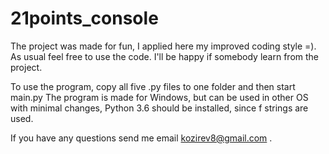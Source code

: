 # 21points_console
The project was made for fun, I applied here my improved coding style =). As usual feel free to use the code. I'll be happy if somebody learn from the project.

To use the program, copy all five .py files to one folder and then start main.py The program is made for Windows, but can be used in other OS with minimal changes, Python 3.6 should be installed, since f strings are used. 

If you have any questions send me email kozirev8@gmail.com .

